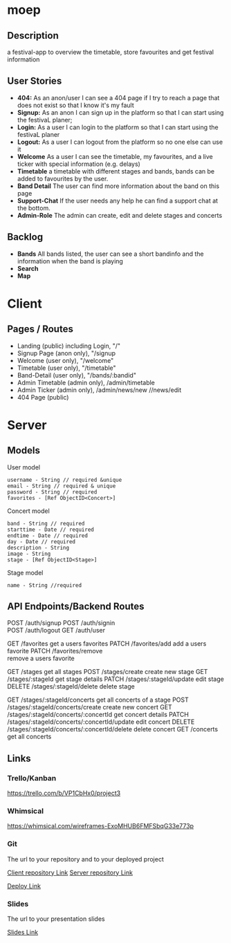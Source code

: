 # moep

## Description

a festival-app to overview the timetable, store favourites and get festival information

## User Stories

-  **404:** As an anon/user I can see a 404 page if I try to reach a page that does not exist so that I know it's my fault
-  **Signup:** As an anon I can sign up in the platform so that I can start using the festivaL planer;
-  **Login:** As a user I can login to the platform so that I can start using the festivaL planer
-  **Logout:** As a user I can logout from the platform so no one else can use it
-  **Welcome** As a user I can see the timetable, my favourites, and a live ticker with special information (e.g. delays)
-  **Timetable** a timetable with different stages and bands, bands can be added to favourites by the user.
-  **Band Detail** The user can find more information about the band on this page
-  **Support-Chat** If the user needs any help he can find a support chat at the bottom.
-  **Admin-Role** The admin can create, edit and delete stages and concerts

## Backlog

-  **Bands** All bands listed, the user can see a short bandinfo and the information when the band is playing
-  **Search**
-  **Map**

# Client

## Pages / Routes

-  Landing (public) including Login, "/"
-  Signup Page (anon only), "/signup
-  Welcome (user only), "/welcome"
-  Timetable (user only), "/timetable"
-  Band-Detail (user only), "/bands/:bandid"
-  Admin Timetable (admin only), /admin/timetable
-  Admin Ticker (admin only), /admin/news/new //news/edit
-  404 Page (public)

# Server

## Models

User model

```
username - String // required &unique
email - String // required & unique
password - String // required
favorites - [Ref ObjectID<Concert>]
```

Concert model

```
band - String // required
starttime - Date // required
endtime - Date // required
day - Date // required
description - String
image - String
stage - [Ref ObjectID<Stage>]
```

Stage model

```
name - String //required
```

## API Endpoints/Backend Routes

POST /auth/signup
POST /auth/signin  
 POST /auth/logout
GET /auth/user

GET /favorites
get a users favorites
PATCH /favorites/add
add a users favorite
PATCH /favorites/remove  
remove a users favorite

GET /stages get all stages
POST /stages/create create new stage
GET /stages/:stageId get stage details
PATCH /stages/:stageId/update edit stage
DELETE /stages/:stageId/delete delete stage

GET /stages/:stageId/concerts get all concerts of a stage
POST /stages/:stageId/concerts/create create new concert
GET /stages/:stageId/concerts/:concertId get concert details
PATCH /stages/:stageId/concerts/:concertId/update edit concert
DELETE /stages/:stageId/concerts/:concertId/delete delete concert
GET /concerts get all concerts

## Links

### Trello/Kanban

https://trello.com/b/VP1CbHx0/project3

### Whimsical

https://whimsical.com/wireframes-ExoMHUB6FMFSbqG33e773p

### Git

The url to your repository and to your deployed project

[Client repository Link](https://github.com/lemade3k-ironhack/moep-client)
[Server repository Link](https://github.com/lemade3k-ironhack/moep-server)

[Deploy Link](http://heroku.com)

### Slides

The url to your presentation slides

[Slides Link](http://slides.com)
